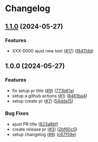 # Changelog

## [1.1.0](https://github.com/guilhermetavares/release-train/compare/homolog-v1.0.0...homolog-v1.1.0) (2024-05-27)


### Features

* XXX-0000 ajust new text ([#17](https://github.com/guilhermetavares/release-train/issues/17)) ([f8411dd](https://github.com/guilhermetavares/release-train/commit/f8411ddf1730f6cfc0b497f5ee9c3604de6ecfde))

## 1.0.0 (2024-05-27)


### Features

* fix setup pr title ([#9](https://github.com/guilhermetavares/release-train/issues/9)) ([773b61a](https://github.com/guilhermetavares/release-train/commit/773b61a6ab6d8ab764b46fbd8eb1640869750660))
* setup a github actions ([#1](https://github.com/guilhermetavares/release-train/issues/1)) ([8461ba4](https://github.com/guilhermetavares/release-train/commit/8461ba47c4d88c41fa6c4cf8b56c2fe50e370d76))
* setup create pr ([#7](https://github.com/guilhermetavares/release-train/issues/7)) ([54dda15](https://github.com/guilhermetavares/release-train/commit/54dda1556a1b3322513910cd87060e8e16394441))


### Bug Fixes

* ajust PR title ([823a8bf](https://github.com/guilhermetavares/release-train/commit/823a8bfc579da45c5600fa7bc72eb1e547fe8174))
* create release pr ([#3](https://github.com/guilhermetavares/release-train/issues/3)) ([2bf60c0](https://github.com/guilhermetavares/release-train/commit/2bf60c0709fe83a80ad5f8e351c6478fb55f1846))
* setup changelog ([#6](https://github.com/guilhermetavares/release-train/issues/6)) ([c67f59e](https://github.com/guilhermetavares/release-train/commit/c67f59e3e14fe2213e023bc612294a6c4d204338))
